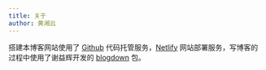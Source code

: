 ```yaml
---
title: 关于
author: 黄湘云
---
```



搭建本博客网站使用了 [Github](https://github.com/) 代码托管服务，[Netlify](https://www.netlify.com/) 网站部署服务，写博客的过程中使用了谢益辉开发的 [blogdown](https://github.com/rstudio/blogdown) 包。
